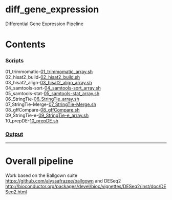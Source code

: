 # diff_gene_expression
 Differential Gene Expression Pipeline

# Contents

### [Scripts](Scripts/)
01_trimmomatic-[01_trimmomatic_array.sh](scripts/01_trimmomatic_array.sh) \
02_hisat2_build-[02_hisat2_build.sh](scripts/02_hisat2_build.sh) \
03_hisat2_align-[03_hisat2_align_array.sh](scripts/03_hisat2_align_array.sh) \
04_samtools-sort-[04_samtools-sort_array.sh](scripts/04_samtools-sort_array.sh) \
05_samtools-stat-[05_samtools-stat_array.sh](scripts/05_samtools-stat_array.sh) \
06_StringTie-[06_StringTie_array.sh](scripts/06_StringTie_array.sh) \
07_StringTie-Merge-[07_StringTie-Merge.sh](scripts/07_StringTie-Merge.sh) \
08_gffCompare-[08_gffCompare.sh](scripts/08_gffCompare.sh) \
09_StringTie-e-[09_StringTie-e_array.sh](scripts/09_StringTie-e_array.sh) \
10_prepDE-[10_prepDE.sh](scripts/10_prepDE.sh)

### [Output](output/)
------------------------------------------------------------------------------------------------------------------------------

# Overall pipeline

Work based on the Ballgown suite https://github.com/alyssafrazee/ballgown and DESeq2 http://bioconductor.org/packages/devel/bioc/vignettes/DESeq2/inst/doc/DESeq2.html

